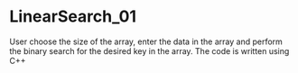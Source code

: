 # LinearSearch_01
User choose the size of the array, enter the data in the array and perform the binary search for the desired key in the array. The code is written using C++
